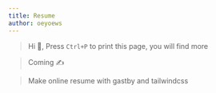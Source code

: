 ```yaml
---
title: Resume
author: oeyoews
---
```

<!-- online -->
<div class="print:hidden">

> Hi :wave:, Press `Ctrl+P` to print this page, you will find more

</div>

<!-- hidden -->
<div class="hidden print:block prose prose-indigo">

> Coming ✍️

> Make online resume with gastby and tailwindcss

</div>
